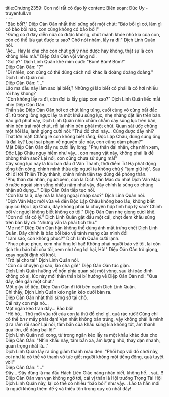 title:Chương2359: Con nói rất có đạo lý
content:
Biên soạn: Đức Uy - truyenfull.vn<br>- --<br>"Bảo bối?" Diệp Oản Oản nhất thời sửng sốt một chút: "Bảo bối gì cơ, làm gì có bảo bối nào, con cũng không có bảo bối!"<br>"Đừng có ở đây diễn nữa có được không, chút mánh khóe nhỏ kia của con, còn có thể lừa gạt được ta sao? Chớ nói nhảm, lấy ra đi!" Dịch Linh Quân nói.<br>"Ặc... Hay là cha cho con chút gợi ý nhỏ được hay không, thật sự là con không hiểu mà." Diệp Oản Oản vội vàng nói.<br>"Gợi ý?" Dịch Linh Quân khẽ mỉm cười: "Bùm! Bùm! Bùm!"<br>Diệp Oản Oản: "?"<br>"Dĩ nhiên, con cũng có thể dùng cách nói khác là đoàng đoàng đoàng." Dịch Linh Quân nói.<br>Diệp Oản Oản: "..."<br>Lão ma đầu này làm sao lại biết,? Những gì lão biết có phải là có hơi nhiều rồi hay không?<br>"Còn không lấy ra đi, còn đợi ta lấy giúp con sao?" Dịch Linh Quân liếc mắt nhìn Diệp Oản Oản.<br>Thần sắc Diệp Oản Oản hơi có chút lúng túng, cuối cùng vô cùng bất đắc dĩ, từ trong lòng ngực lấy ra một khẩu súng lục, nhẹ nhàng đặt lên trên bàn.<br>Vào giờ phút này, Dịch Linh Quân nhìn chằm chằm cây súng lục trên bàn, nhìn bên trái một chút, rồi lại nhìn bên phải một chút. Quan sát ước chừng một hồi lâu, lạnh giọng cười nói: "Thứ đồ chơi này... Cũng được đấy nhỉ? Thật lớn mật! Chẳng lẽ con không biết rằng, Độc Lập Châu, dùng súng ống là đại kỵ? Loại sai phạm về nguyên tắc này, con cũng dám phạm?"<br>Mặt Diệp Oản Oản đầy nụ cười lấy lòng: "Phụ thân đại nhân, cha nhìn xem, Độc Lập Châu nguy hiểm như vậy... con mang vật này, không phải là để phòng thân sao? Lại nói, con cũng chưa sử dụng mà!"<br>Cây súng lục này là lúc ban đầu ở Vân Thành, thời điểm Tư Hạ phát động tổng tiến công, chính mình thừa dịp người ta không chú ý “tạm giữ hộ”. Sau khi đi tới Thiên Thủy thành, chính mình tiện tay dùng để phòng thân.<br>"Phụ thân đại nhân, người xem, con là Dịch Vân Mạc đó nha! Dịch Vân Mạc ở nước ngoài sinh sống nhiều năm như vậy, đây chính là súng có chứng nhận sử dụng..." Diệp Oản Oản tiếp tục nói.<br>"Con lừa ta à, đây mà là hàng ngoại nhập sao?" Dịch Linh Quân nói.<br>"Dịch Vân Mạc mới vừa về đến Độc Lập Châu không bao lâu, không biết quy củ Độc Lập Châu, đây không phải là chuyện hợp tình hợp lý sao? Chính bởi vì: người không biết không có tội." Diệp Oản Oản nhẹ giọng cười khẽ.<br>"Con nói rất có lý." Dịch Linh Quân gật đầu một cái, chợt đem khẩu súng trên bàn lấy đi: "Nhưng vẫn là phải tịch thu."<br>"Mẹ nó!" Diệp Oản Oản hận không thể dùng ánh mắt trừng chết Dịch Linh Quân. Đây chính là bảo bối bảo vệ tánh mạng của mình đó!<br>"Làm sao, còn không phục?" Dịch Linh Quân cười lạnh.<br>"Phục phục phục, xem như ông lợi hại! Không phái người bảo vệ tôi, lại còn tịch thu bảo bối của tôi, xem như ông lợi hại, Hừ!" Diệp Oản Oản trở giọng, xoay người định rời khỏi.<br>"Trở lại cho ta!" Dịch Linh Quân nói.<br>"Còn có chuyện gì sao, lão cha già!" Diệp Oản Oản tức giận.<br>Dịch Linh Quân hướng về bốn phía quan sát một vòng, sau khi xác định không có ai, lúc này mới thần thần bí bí hướng về Diệp Oản Oản nói: "Qua đây, đến gần một chút."<br>Một giây kế tiếp, Diệp Oản Oản đi tới bên cạnh Dịch Linh Quân.<br>Chỉ thấy, Dịch Linh Quân kéo ngăn kéo dưới bàn ra.<br>Diệp Oản Oản nhất thời sững sờ tại chỗ.<br>Cái này con mịa nó...<br>Một ngăn kéo tràn đầy... Bảo bối!<br>"Hô hô... Thứ mới vừa rồi của con là thứ đồ chơi gì, quá rác rưởi! Cũng chỉ có thể b*n r* mấy phát đạn! Vạn nhất không bắn trúng, vậy không phải là mình ợ ra rắm rồi sao? Lại nói, tầm bắn của khẩu súng kia không tốt, âm thanh quá lớn, dễ dàng bại lộ!"<br>Dịch Linh Quân nói xong, từ trong ngăn kéo lấy ra một khẩu khác đưa cho Diệp Oản Oản: "Nhìn khẩu này, tầm bắn xa, âm lượng nhỏ, thay đạn nhanh, quan trọng nhất là..."<br>Dịch Linh Quân lấy ra ống giảm thanh màu đen: "Phối hợp với đồ chơi này, coi như là có thể vô thanh vô tức giết người không một tiếng động, quá tuyệt vời!"<br>Diệp Oản Oản: "..."<br>Đây... Đây đúng là ma đầu Hách Liên Giác nàng nhận biết, không hề... sai...!!<br>Diệp Oản Oản vạn vạn không ngờ tới, cái vị thân là Hội trưởng Trọng Tài Hội Dịch Linh Quân này, lại có thể có nhiều “bảo bối” như vậy... Lão ta hẳn mới là người không thèm để ý và thiếu tôn trọng quy củ nhất đấy!